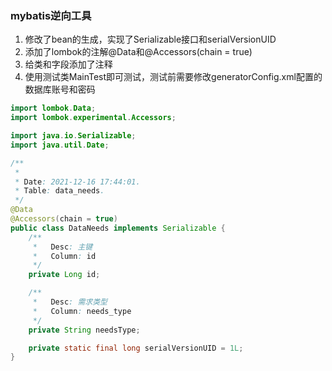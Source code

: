 ### mybatis逆向工具
1. 修改了bean的生成，实现了Serializable接口和serialVersionUID
2. 添加了lombok的注解@Data和@Accessors(chain = true)
3. 给类和字段添加了注释
4. 使用测试类MainTest即可测试，测试前需要修改generatorConfig.xml配置的数据库账号和密码

```java
import lombok.Data;
import lombok.experimental.Accessors;

import java.io.Serializable;
import java.util.Date;

/**
 *
 * Date: 2021-12-16 17:44:01.
 * Table: data_needs.
 */
@Data
@Accessors(chain = true)
public class DataNeeds implements Serializable {
    /**
     *   Desc: 主键
     *   Column: id
     */
    private Long id;

    /**
     *   Desc: 需求类型
     *   Column: needs_type
     */
    private String needsType;

    private static final long serialVersionUID = 1L;
}
```
